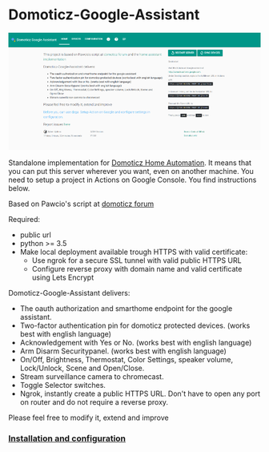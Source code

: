 # Domoticz-Google-Assistant

<img src="dzga_UI.png" alt="drawing" width="600"/>

Standalone implementation for [Domoticz Home Automation](https://www.domoticz.com/). It means that you can put this server wherever you want, even on another machine. You need to setup a project in Actions on Google Console. You find instructions below.

Based on Pawcio's script at [domoticz forum](https://www.domoticz.com/forum/viewtopic.php?f=69&t=27244)

Required:
- public url
- python >= 3.5
- Make local deployment available trough HTTPS with valid certificate:
  - Use ngrok for a secure SSL tunnel with valid public HTTPS URL
  - Configure reverse proxy with domain name and valid certificate using Lets Encrypt

Domoticz-Google-Assistant delivers: 
- The oauth authorization and smarthome endpoint for the google assistant.
- Two-factor authentication pin for domoticz protected devices. (works best with english language)
- Acknowledgement with Yes or No. (works best with english language)
- Arm Disarm Securitypanel. (works best with english language)
- On/Off, Brightness, Thermostat, Color Settings, speaker volume, Lock/Unlock, Scene and Open/Close.
- Stream surveillance camera to chromecast.
- Toggle Selector switches.
- Ngrok, instantly create a public HTTPS URL. Don't have to open any port on router and do not require a reverse proxy.

Please feel free to modify it, extend and improve

### [Installation and configuration](https://github.com/DewGew/Domoticz-Google-Assistant/wiki)
